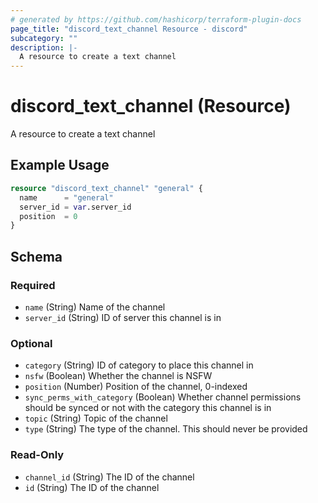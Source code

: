 ```yaml
---
# generated by https://github.com/hashicorp/terraform-plugin-docs
page_title: "discord_text_channel Resource - discord"
subcategory: ""
description: |-
  A resource to create a text channel
---
```


# discord_text_channel (Resource)

A resource to create a text channel

## Example Usage

```terraform
resource "discord_text_channel" "general" {
  name      = "general"
  server_id = var.server_id
  position  = 0
}
```

<!-- schema generated by tfplugindocs -->
## Schema

### Required

- `name` (String) Name of the channel
- `server_id` (String) ID of server this channel is in

### Optional

- `category` (String) ID of category to place this channel in
- `nsfw` (Boolean) Whether the channel is NSFW
- `position` (Number) Position of the channel, 0-indexed
- `sync_perms_with_category` (Boolean) Whether channel permissions should be synced or not with the category this channel is in
- `topic` (String) Topic of the channel
- `type` (String) The type of the channel. This should never be provided

### Read-Only

- `channel_id` (String) The ID of the channel
- `id` (String) The ID of the channel
